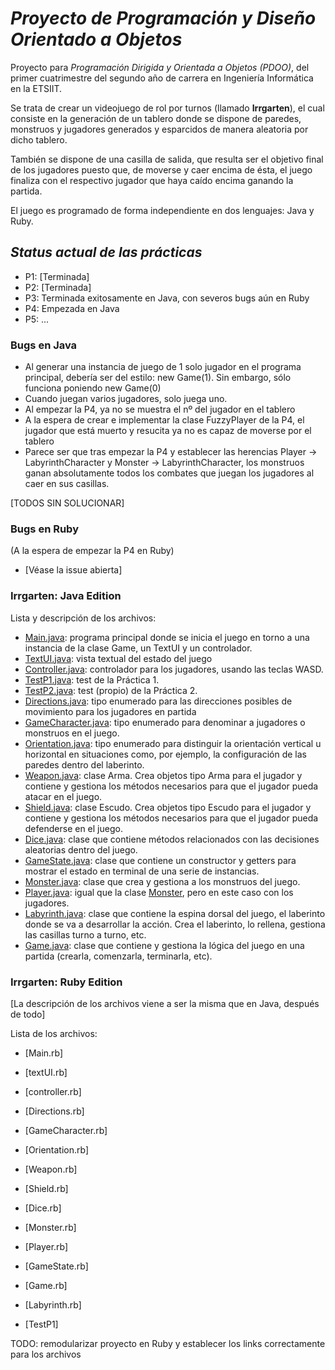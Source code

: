# ***Proyecto de Programación y Diseño Orientado a Objetos***

Proyecto para _Programación Dirigida y Orientada a Objetos (PDOO)_, del primer cuatrimestre del segundo año de carrera en Ingeniería Informática en la ETSIIT.

Se trata de crear un videojuego de rol por turnos (llamado **Irrgarten**), el cual consiste en la generación de un tablero donde se dispone de paredes, monstruos y jugadores generados y esparcidos de manera aleatoria por dicho tablero. 

También se dispone de una casilla de salida, que resulta ser el objetivo final de los jugadores puesto que, de moverse y caer encima de ésta, el juego finaliza con el respectivo jugador que haya caído encima ganando la partida.

El juego es programado de forma independiente en dos lenguajes: Java y Ruby.

## *Status actual de las prácticas*

- P1: [Terminada]
- P2: [Terminada]
- P3: Terminada exitosamente en Java, con severos bugs aún en Ruby
- P4: Empezada en Java
- P5: ...

### **Bugs en Java**

- Al generar una instancia de juego de 1 solo jugador en el programa principal, debería ser del estilo: new Game(1). Sin embargo, sólo funciona poniendo new Game(0)
- Cuando juegan varios jugadores, solo juega uno.
- Al empezar la P4, ya no se muestra el nº del jugador en el tablero
- A la espera de crear e implementar la clase FuzzyPlayer de la P4, el jugador que está muerto y resucita ya no es capaz de moverse por el tablero
- Parece ser que tras empezar la P4 y establecer las herencias Player -> LabyrinthCharacter y Monster -> LabyrinthCharacter, los monstruos ganan absolutamente todos los combates que juegan los jugadores al caer en sus casillas.

[TODOS SIN SOLUCIONAR]

### **Bugs en Ruby**

(A la espera de empezar la P4 en Ruby)

- [Véase la issue abierta]

### **Irrgarten: Java Edition**

Lista y descripción de los archivos:

- [Main.java](Java/src/main/Main.java): programa principal donde se inicia el juego en torno a una instancia de la clase Game, un TextUI y un controlador.
- [TextUI.java](Java/src/UI/TextUI.java): vista textual del estado del juego
- [Controller.java](Java/src/controller/Controller.java): controlador para los jugadores, usando las teclas WASD.
- [TestP1.java](Java/src/irrgarten/TestP1.java): test de la Práctica 1.
- [TestP2.java](Java/src/irrgarten/TestP2.java): test (propio) de la Práctica 2.
- [Directions.java](Java/src/irrgarten/Directions.java): tipo enumerado para las direcciones posibles de movimiento para los jugadores en partida
- [GameCharacter.java](Java/src/irrgarten/GameCharacter.java): tipo enumerado para denominar a jugadores o monstruos en el juego.
- [Orientation.java](Java/src/irrgarten/Orientation.java): tipo enumerado para distinguir la orientación vertical u horizontal en situaciones como, por ejemplo, la configuración de las paredes dentro del laberinto.
- [Weapon.java](Java/src/irrgarten/Weapon.java): clase Arma. Crea objetos tipo Arma para el jugador y contiene y gestiona los métodos necesarios para que el jugador pueda atacar en el juego.
- [Shield.java](Java/src/irrgarten/Shield.java): clase Escudo. Crea objetos tipo Escudo para el jugador y contiene y gestiona los métodos necesarios para que el jugador pueda defenderse en el juego.
- [Dice.java](Java/src/irrgarten/Dice.java): clase que contiene métodos relacionados con las decisiones aleatorias dentro del juego.
- [GameState.java](Java/src/irrgarten/GameState.java): clase que contiene un constructor y getters para mostrar el estado en terminal de una serie de instancias.
- [Monster.java](Java/src/irrgarten/Monster.java): clase que crea y gestiona a los monstruos del juego.
- [Player.java](Java/src/irrgarten/Player.java): igual que la clase [Monster](Java/src/irrgarten/Monster.java), pero en este caso con los jugadores.
- [Labyrinth.java](Java/src/irrgarten/Labyrinth.java): clase que contiene la espina dorsal del juego, el laberinto donde se va a desarrollar la acción. Crea el laberinto, lo rellena, gestiona las casillas turno a turno, etc.
- [Game.java](Java/src/irrgarten/Game.java): clase que contiene y gestiona la lógica del juego en una partida (crearla, comenzarla, terminarla, etc).

### **Irrgarten: Ruby Edition**

[La descripción de los archivos viene a ser la misma que en Java, después de todo]

Lista de los archivos:

- [Main.rb]

- [textUI.rb]

- [controller.rb]

- [Directions.rb]

- [GameCharacter.rb]

- [Orientation.rb]

- [Weapon.rb]

- [Shield.rb]

- [Dice.rb]

- [Monster.rb]

- [Player.rb]

- [GameState.rb]

- [Game.rb]

- [Labyrinth.rb]

- [TestP1]

TODO: remodularizar proyecto en Ruby y establecer los links correctamente para los archivos
